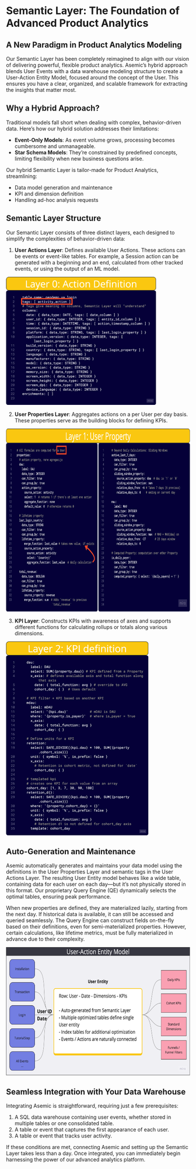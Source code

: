 # Semantic Layer: The Foundation of Advanced Product Analytics

## A New Paradigm in Product Analytics Modeling

Our Semantic Layer has been completely reimagined to align with our vision of delivering powerful, flexible product analytics. Asemic’s hybrid approach blends User Events with a data warehouse modeling structure to create a User-Action Entity Model, focused around the concept of the User. This ensures you have a clear, organized, and scalable framework for extracting the insights that matter most.

## Why a Hybrid Approach?

Traditional models fall short when dealing with complex, behavior-driven data. Here’s how our hybrid solution addresses their limitations:

- __Event-Only Models__: As event volume grows, processing becomes cumbersome and unmanageable.
- __Star Schema Models__: They’re constrained by predefined concepts, limiting flexibility when new business questions arise.

Our hybrid Semantic Layer is tailor-made for Product Analytics, streamlining:

- Data model generation and maintenance
- KPI and dimension definition
- Handling ad-hoc analysis requests

## Semantic Layer Structure

Our Semantic Layer consists of three distinct layers, each designed to simplify the complexities of behavior-driven data:

1. __User Actions Layer__: Defines available User Actions. These actions can be events or event-like tables. For example, a Session action can be generated with a beginning and an end, calculated from other tracked events, or using the output of an ML model.

<img src="assets/Layer0.png" height = 350px>


2. __User Properties Layer__: Aggregates actions on a per User per day basis. These properties serve as the building blocks for defining KPIs.

<img src="assets/Layer1.png" height = 500px>

3. __KPI Layer__: Constructs KPIs with awareness of axes and supports different functions for calculating rollups or totals along various dimensions.

<img src="assets/Layer2.png" height = 530px>


## Auto-Generation and Maintenance

Asemic automatically generates and maintains your data model using the definitions in the User Properties Layer and semantic tags in the User Actions Layer. The resulting User Entity model behaves like a wide table, containing data for each user on each day—but it’s not physically stored in this format. Our proprietary Query Engine (QE) dynamically selects the optimal tables, ensuring peak performance.

When new properties are defined, they are materialized lazily, starting from the next day. If historical data is available, it can still be accessed and queried seamlessly. The Query Engine can construct fields on-the-fly based on their definitions, even for semi-materialized properties. However, certain calculations, like lifetime metrics, must be fully materialized in advance due to their complexity.

<img src="assets/EntityModel.png" height = 350px>

## Seamless Integration with Your Data Warehouse

Integrating Asemic is straightforward, requiring just a few prerequisites:

1. A SQL data warehouse containing user events, whether stored in multiple tables or one consolidated table.
2. A table or event that captures the first appearance of each user.
3. A table or event that tracks user activity.

If these conditions are met, connecting Asemic and setting up the Semantic Layer takes less than a day. Once integrated, you can immediately begin harnessing the power of our advanced analytics platform.